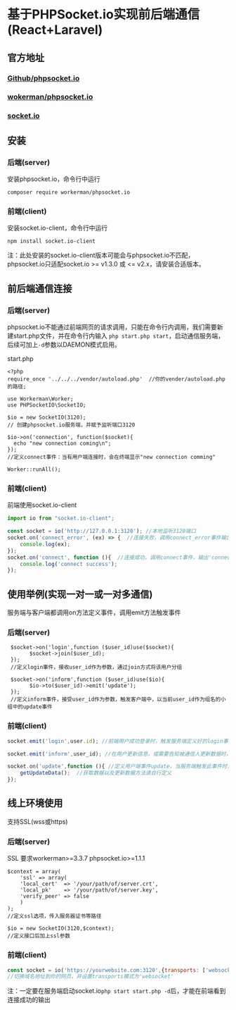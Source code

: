 # 基于PHPSocket.io实现前后端通信(React+Laravel)

## 官方地址
### [Github/phpsocket.io](https://github.com/walkor/phpsocket.io)
### [wokerman/phpsocket.io](https://www.workerman.net/phpsocket_io)
### [socket.io](https://socket.io/)

## 安装

### 后端(server)
安装phpsocket.io，命令行中运行 

`composer require workerman/phpsocket.io`
### 前端(client)
安装socket.io-client，命令行中运行  

`npm install socket.io-client`  

注：此处安装的socket.io-client版本可能会与phpsocket.io不匹配，
phpsocket.io只适配socket.io >= v1.3.0 或 <= v2.x，请安装合适版本。

## 前后端通信连接

### 后端(server)

phpsocket.io不能通过前端网页的请求调用，只能在命令行内调用，我们需要新建start.php文件，并在命令行内输入
`php start.php start`，启动通信服务端，后续可加上`-d`参数以DAEMON模式启用。

start.php  
```
<?php
require_once '../../../vendor/autoload.php'  //你的vender/autoload.php的路径;

use Workerman\Worker;
use PHPSocketIO\SocketIO;

$io = new SocketIO(3120);  
// 创建phpsocket.io服务端，并赋予监听端口3120

$io->on('connection', function($socket){  
  echo "new connection coming\n";
});
//定义connect事件：当有用户端连接时，会在终端显示"new connection comming"

Worker::runAll();
```
### 前端(client)

前端使用socket.io-client
```javascript
import io from "socket.io-client";

const socket = io('http://127.0.0.1:3120'); //本地监听3120端口
socket.on('connect_error', (ex) => {  //连接失败，调用connect_error事件输出错误信息
    console.log(ex);
});
socket.on('connect', function (){  //连接成功，调用connect事件，输出'connect success'
    console.log('connect success');
});
```
## 使用举例(实现一对一或一对多通信)

服务端与客户端都调用on方法定义事件，调用emit方法触发事件

### 后端(server)
```
 $socket->on('login',function ($user_id)use($socket){ 
       $socket->join($user_id);
 });
 //定义login事件，接收user_id作为参数，通过join方式将该用户分组
 
 $socket->on('inform',function ($user_id)use($io){
       $io->to($user_id)->emit('update');
 });
 //定义inform事件，接受user_id作为参数，触发客户端中，以当前user_id作为组名的小组中的update事件
```
### 前端(client)
```javascript
socket.emit('login',user.id); //前端用户成功登录时，触发服务端定义好的login事件，从而完成分组

socket.emit('inform',user_id); //在用户更新信息，或需要告知被通信人更新数据时，触发服务端inform事件

socket.on('update',function (){ //定义用户端事件update，当服务端触发此事件时，前端重新获取数据，更新页面
    getUpdateData();  //获取数据以及更新数据方法请自行定义
});
```

## 线上环境使用
支持SSL(wss或https)
### 后端(server)
SSL 要求workerman>=3.3.7 phpsocket.io>=1.1.1
```
$context = array(
    'ssl' => array(
    'local_cert'  => '/your/path/of/server.crt',
    'local_pk'    => '/your/path/of/server.key',
    'verify_peer' => false
    )
);
//定义ssl选项，传入服务器证书等路径

$io = new SocketIO(3120,$context);
//定义接口后加上ssl参数
```

### 前端(client)
```javascript
const socket = io('https://yourwebsite.com:3120',{transports: ['websocket']});
//切换域名地址到你的网页，并设置transports模式为'websocket'
```

注：一定要在服务端启动socket.io`php start start.php -d`后，才能在前端看到连接成功的输出